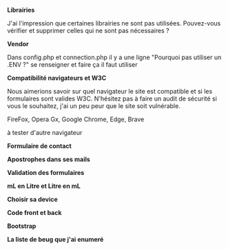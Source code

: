 **Librairies**

J'ai l'impression que certaines librairies ne sont pas utilisées. 
Pouvez-vous vérifier et supprimer celles qui ne sont pas nécessaires ?
<!-- TODO -->

**Vendor**

Dans config.php et connection.php il y a une ligne "Pourquoi pas utiliser un .ENV ?" se renseigner et faire ça
il faut utiliser

**Compatibilité navigateurs et W3C** 

Nous aimerions savoir sur quel navigateur le site est compatible et si les formulaires sont valides W3C.
N'hésitez pas à faire un audit de sécurité si vous le souhaitez, j'ai un peu peur que le site soit vulnérable.

FireFox, Opera Gx, Google Chrome, Edge, Brave

à tester d'autre navigateur 

<!-- Fini  -->

**Formulaire de contact**

<!-- 
Pouvez-vous faire en sorte que le formulaire de contact nous envoie un email ?
De plus, la validation du formulaire est un peu violente.. pouvez-vous l'adoucir et rendre le formulaire plus "user friendly" ? 
-->

**Apostrophes dans ses mails**

<!-- 
L'utilisateur peut envoyer des mails avec des apostrophes sans erreurs 
-->

**Validation des formulaires**

<!-- 
Je n'ai pas trop compris comment fonctionne l'envoi de formulaire. 
Pouvez-vous regarder cela et uniformiser si besoin ? Nous avons besoin de faire les calculs côté serveur et non côté client. (pour les logs d'analytics)
Nous avons aussi besoin d'une validation côté back, je n'ai pas l'impression que cela soit le cas actuellement. 
-->


**mL en Litre et Litre en mL**

<!-- 
L'utilisateur peut convertir des millilitres en litres et des litres en millilitres 
-->

**Choisir sa device**

<!-- 
Un utilisateur nous a demandé de pouvoir choisir sa devise (ex: CAD vers JPY / GBP vers USD) dans le formulaire euro-dollars. 
-->

**Code front et back**

<!-- 
Il y a beaucoup de code inutile dans le projet.
Pouvez-vous faire le ménage et supprimer tout ce qui n'est pas utilisé ? 
-->

 <!-- Peut être d'autre bout de code qui ne sont pas utilisé mais 2 fonction pas utilisée de sûr -->

**Bootstrap**

<!--
Bootstrap, comme de nombreuses librairies, semble être chargé depuis un CDN. 
Il serait préférable de le télécharger et de le charger localement. 
Qu'en pensez-vous ?  

J'ai aussi remarqué que bootstrap est en version 4 alors que la version 5 est sortie récemment. 
-->


<!-- Fini  -->


<!-- Code pas utiliser -->

<!-- Fichier database.php, ligne 75-78, fonction find pas utilisée -->
<!-- Fichier router.php, ligne 33-36, fonction redirect pas utilisée -->



**La liste de beug que j'ai enumeré**

<!--
 ---------------DANS FONCTIONS ------------
 *****Calculation.php (Pour la gestion de debordement qui est traitée)

 Dans le code : $index = $reverse ? $index - $key : $index + $key;
Lors du déchiffrement ($reverse est vrai), il effectue simplement une soustraction de la clé ($key) de l'index ($index).
Lors du chiffrement ($reverse est faux), il effectue simplement une addition de la clé ($key) à l'index ($index).

Une partie unitile    function ruleOfThird($a = 1, $b = 1, $c = 1): array
{
    return [
        'd' => ($b * $c)  / $a,
    ];
}
la fonction ruleOfThird  est unefoction qui calcule un aspect geometrique

****router.php 

/**
 *
 */
function find(string $table, array $conditions) {
    $result = select($table, null, $conditions);
    return $result[0];
}

----------------TEMPLATES-------------
home.php 

il y a une erreur de logique lors de l'envoi du formulaire par e-mail. Le sujet ($result['subject']) et le message ($result['message']) sont référencés après la validation du formulaire, mais ils ne sont pas initialisés correctement. Cela entraînerait une erreur si le formulaire était envoyé, car les variables $result['subject'] et $result['message'] ne seraient pas définies.

-->